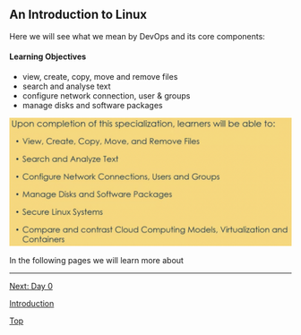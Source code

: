 ## An Introduction to Linux

Here we will see what we mean by DevOps and its core components:  
#### Learning Objectives
- view, create, copy, move and remove files
- search and analyse text
- configure network connection, user & groups 
- manage disks and software packages

![Intro Image](../images/Linux-Learning.png)

In the following pages we will learn more about 


---

[Next: Day 0](00-day00.md)

[Introduction](01-anIntro.md)

[Top](#index)
